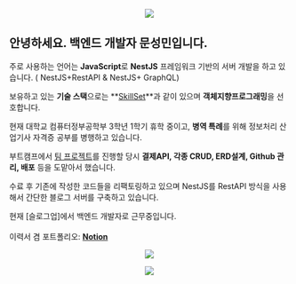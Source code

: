 <p align="center">

<img src="https://capsule-render.vercel.app/api?type=slice&color=gradient&text=%20Antipiebse%20%20&height=200&fontSize=100" />

</p>

## 안녕하세요. **백엔드** 개발자 문성민입니다.

주로 사용하는 언어는 **JavaScript**로 **NestJS** 프레임워크 기반의 서버 개발을 하고 있습니다. ( NestJS+RestAPI & NestJS+ GraphQL)

보유하고 있는 **기술 스택**으로는 **[SkillSet](https://www.notion.so/822d32ab37ca4ba1a2cf9f22869c5357)**과 같이 있으며 **객체지향프로그래밍**을 선호합니다.

현재 대학교 컴퓨터정부공학부 3학년 1학기 휴학 중이고, **병역 특례**를 위해 정보처리 산업기사 자격증 공부를 병행하고 있습니다. 

부트캠프에서 [팀 프로젝트](https://www.notion.so/Keystom-949b5b695de045baa2cf78c453ffb7b9)를 진행할 당시 **결제API, 각종 CRUD, ERD설계, Github 관리, 배포** 등을 도맡아서 했습니다. 

수료 후 기존에 작성한 코드들을 리팩토링하고 있으며 NestJS를 RestAPI 방식을 사용해서 간단한 블로그 서버를 구축하고 있습니다.

현재 [슬로그업]에서 백엔드 개발자로 근무중입니다.
<br>
<br>
이력서 겸 포트폴리오: **[Notion](https://childlike-cirrus-86c.notion.site/b41d1eb3536d4cb8a7001884e56280df?pvs=4)**
<p align="center">

<img src="https://github-readme-stats.vercel.app/api?username=antipiebse&show_icons=true&theme=tokyonight">

</p>

<p align="center">

<img src="https://github-readme-stats.vercel.app/api/top-langs/?username=antipiebse&layout=compact&theme=merko">

</p>

